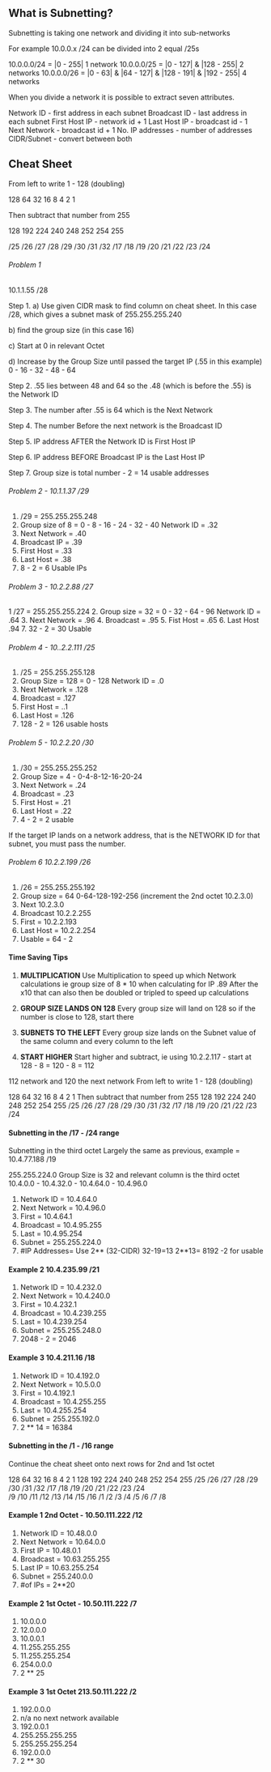## What is Subnetting? 

Subnetting is taking one network and dividing it into sub-networks

For example 10.0.0.x /24 can be divided into 2 equal /25s

10.0.0.0/24 = |0 - 255| 1 network
10.0.0.0/25 = |0 - 127| & |128 - 255| 2 networks
10.0.0.0/26 = |0 - 63| & |64 - 127| & |128 - 191| & |192 - 255| 4 networks


When you divide a network it is possible to extract seven attributes.

Network ID - first address in each subnet
Broadcast ID - last address in each subnet
First Host IP - network id + 1
Last Host IP - broadcast id - 1
Next Network - broadcast id + 1
No. IP addresses - number of addresses
CIDR/Subnet - convert between both

## Cheat Sheet

From left to write 1 - 128 (doubling)

128   64   32   16   8    4    2    1

Then subtract that number from 255

128   192  224  240  248  252  254  255

/25   /26  /27  /28  /29  /30  /31  /32
/17   /18  /19  /20  /21  /22  /23  /24  

###### Problem 1

10.1.1.55 /28

Step 1. 
a) Use given CIDR mask to find column on cheat sheet. In this case /28, which gives a subnet mask of 255.255.255.240 


b) find the group size (in this case 16)

c) Start at 0 in relevant Octet

d) Increase by the Group Size until passed the target IP (.55 in this example)
0 - 16 - 32 - 48 - 64

Step 2.
.55 lies between 48 and 64 so the .48 (which is before the .55) is the Network ID 

Step 3. 
The number after .55 is 64 which is the Next Network 

Step 4.
The number Before the next network is the Broadcast ID 

Step 5.
IP address AFTER the Network ID is First Host IP

Step 6.
IP address BEFORE Broadcast IP is the Last Host IP

Step 7.
Group size is total number - 2 = 14 usable addresses


###### Problem 2 -  10.1.1.37 /29

1. /29 = 255.255.255.248
2. Group size of 8 = 0 - 8 - 16 - 24 - 32 - 40 Network ID = .32
3. Next Network = .40
4. Broadcast IP = .39
5. First Host = .33
6. Last Host = .38
7. 8 - 2 = 6 Usable IPs

###### Problem 3 - 10.2.2.88 /27
1 /27 = 255.255.255.224
2. Group size = 32 = 0 - 32 - 64 - 96 Network ID = .64
3. Next Network = .96
4. Broadcast = .95
5. Fist Host = .65
6. Last Host .94
7. 32 - 2 = 30 Usable

###### Problem 4 - 10..2.2.111 /25
1. /25 = 255.255.255.128 
2. Group Size = 128 = 0 - 128 Network ID = .0
3. Next Network = .128
4. Broadcast = .127
5. First Host = ..1
6. Last Host = .126
7. 128 - 2 = 126 usable hosts

###### Problem 5 - 10.2.2.20 /30
1. /30 = 255.255.255.252
2. Group Size = 4 - 0-4-8-12-16-20-24
3. Next Network = .24
4. Broadcast = .23
5. First Host = .21
6. Last Host = .22
7. 4 - 2 = 2 usable

If the target IP lands on a network address, that is the NETWORK ID for that subnet, you must pass the number.

###### Problem 6 10.2.2.199 /26
1. /26 = 255.255.255.192
2. Group size = 64 0-64-128-192-256 (increment the 2nd octet 10.2.3.0)
3. Next 10.2.3.0
4. Broadcast 10.2.2.255
5. First = 10.2.2.193
6. Last Host = 10.2.2.254
7. Usable = 64 - 2

#### Time Saving Tips

1. **MULTIPLICATION**
Use Multiplication to speed up which Network calculations ie group size of 8 * 10 when calculating for IP .89 
After the x10 that can also then be doubled or tripled to speed up calculations

2. **GROUP SIZE LANDS ON 128**
Every group size will land on 128 so if the number is close to 128, start there

3. **SUBNETS TO THE LEFT**
Every group size lands on the Subnet value of the same column and every column to the left 

4. **START HIGHER**
Start higher and subtract, ie using 10.2.2.117 - start at 128 - 8 = 120 - 8 = 112


112 network and 120 the next network
From left to write 1 - 128 (doubling)

128   64   32   16   8    4    2    1
Then subtract that number from 255
128   192  224  240  248  252  254  255
/25   /26  /27  /28  /29  /30  /31  /32
/17   /18  /19  /20  /21  /22  /23  /24  

#### Subnetting in the /17 - /24 range
Subnetting in the third octet
Largely the same as previous, example = 10.4.77.188 /19

255.255.224.0
Group Size is 32 and relevant column is the third octet
10.4.0.0 - 10.4.32.0 - 10.4.64.0 - 10.4.96.0

1. Network ID   = 10.4.64.0
2. Next Network = 10.4.96.0
3. First        = 10.4.64.1
4. Broadcast    = 10.4.95.255
5. Last         = 10.4.95.254
6. Subnet       = 255.255.224.0
7. #IP Addresses= Use 2** (32-CIDR) 32-19=13 2**13= 8192 -2 for usable


#### Example 2 10.4.235.99 /21 

1. Network ID   = 10.4.232.0
2. Next Network = 10.4.240.0 
3. First        = 10.4.232.1
4. Broadcast    = 10.4.239.255
5. Last         = 10.4.239.254
6. Subnet = 255.255.248.0
7. 2048 - 2 = 2046

#### Example 3 10.4.211.16 /18
1. Network ID   = 10.4.192.0
2. Next Network = 10.5.0.0
3. First        = 10.4.192.1
4. Broadcast    = 10.4.255.255
5. Last         = 10.4.255.254
6. Subnet       = 255.255.192.0
7. 2 ** 14      = 16384

#### Subnetting in the /1 - /16 range

Continue the cheat sheet onto next rows for 2nd and 1st octet

128   64   32   16   8    4    2    1
128   192  224  240  248  252  254  255
/25   /26  /27  /28  /29  /30  /31  /32
/17   /18  /19  /20  /21  /22  /23  /24  
/9    /10  /11  /12  /13  /14  /15  /16
/1    /2   /3   /4   /5   /6   /7   /8

#### Example 1 2nd Octet - 10.50.111.222 /12

1. Network ID   = 10.48.0.0
2. Next Network = 10.64.0.0
3. First IP     = 10.48.0.1
4. Broadcast    = 10.63.255.255
5. Last IP      = 10.63.255.254
6. Subnet       = 255.240.0.0
7. #of IPs      = 2**20

#### Example 2 1st Octet - 10.50.111.222 /7

1. 10.0.0.0
2. 12.0.0.0
3. 10.0.0.1
4. 11.255.255.255
5. 11.255.255.254
6. 254.0.0.0
7. 2 ** 25

#### Example 3 1st Octet 213.50.111.222 /2

1. 192.0.0.0
2. n/a no next network available
3. 192.0.0.1
4. 255.255.255.255
5. 255.255.255.254
6. 192.0.0.0
7. 2 ** 30